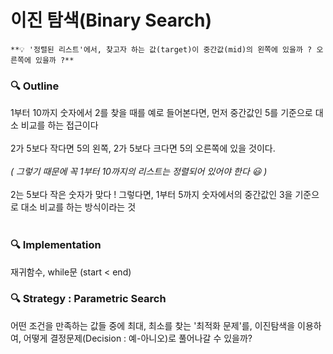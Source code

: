 
이진 탐색(Binary Search)
===

``` 
**💡 '정렬된 리스트'에서, 찾고자 하는 값(target)이 중간값(mid)의 왼쪽에 있을까 ? 오른쪽에 있을까 ?** 
```


### 🔍 Outline
1부터 10까지 숫자에서 2를 찾을 때를 예로 들어본다면,  먼저 중간값인 5를 기준으로 대소 비교를 하는 접근이다<br><br>
2가 5보다 작다면 5의 왼쪽, 2가 5보다 크다면 5의 오른쪽에 있을 것이다. <br><br>
_( 그렇기 때문에 꼭 1부터 10까지의 리스트는 정렬되어 있어야 한다 😃 )_<br><br>
2는 5보다 작은 숫자가 맞다 ! 그렇다면, 1부터 5까지 숫자에서의 중간값인 3을 기준으로 대소 비교를 하는 방식이라는 것 <br><br>





### 🔍 Implementation
재귀함수, while문 (start < end)


### 🔍 Strategy : Parametric Search
어떤 조건을 만족하는 값들 중에 최대, 최소를 찾는 '최적화 문제'를, 이진탐색을 이용하여, 어떻게 결정문제(Decision : 예-아니오)로 풀어나갈 수 있을까?

